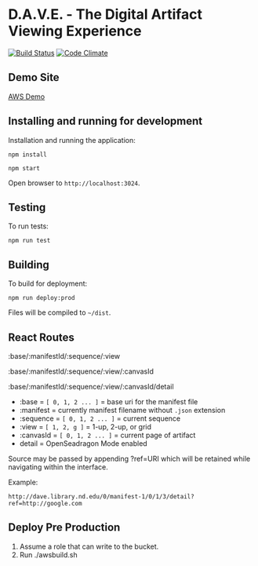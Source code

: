 # D.A.V.E. - The Digital Artifact Viewing Experience
[![Build Status](https://travis-ci.org/ndlib/dave.svg?branch=master)](https://travis-ci.org/ndlib/dave)
[![Code Climate](https://codeclimate.com/github/ndlib/dave/badges/gpa.svg)](https://codeclimate.com/github/ndlib/dave)

## Demo Site

[AWS Demo](http://testlibnd-dave.s3-website-us-east-1.amazonaws.com/)

## Installing and running for development

Installation and running the application:

`npm install`

`npm start`

Open browser to `http://localhost:3024`.

## Testing

To run tests:

`npm run test`

## Building

To build for deployment:

`npm run deploy:prod`

Files will be compiled to `~/dist`.

## React Routes

:base/:manifestId/:sequence/:view

:base/:manifestId/:sequence/:view/:canvasId

:base/:manifestId/:sequence/:view/:canvasId/detail

 * :base = `[ 0, 1, 2 ... ]` = base uri for the manifest file
 * :manifest = currently manifest filename without `.json` extension
 * :sequence = `[ 0, 1, 2 ... ]` = current sequence
 * :view = `[ 1, 2, g ]` = 1-up, 2-up, or grid
 * :canvasId = `[ 0, 1, 2 ... ]` = current page of artifact
 * detail = OpenSeadragon Mode enabled

Source may be passed by appending ?ref=URI which will be retained while navigating within the interface.

Example:

` http://dave.library.nd.edu/0/manifest-1/0/1/3/detail?ref=http://google.com
`

## Deploy Pre Production

1.  Assume a role that can write to the bucket.
2.  Run ./awsbuild.sh
